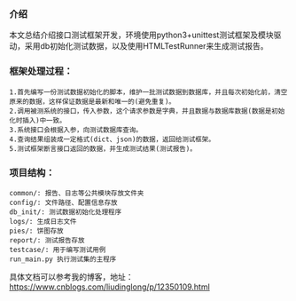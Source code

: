 ### 介绍
本文总结介绍接口测试框架开发，环境使用python3+unittest测试框架及模块驱动，采用db初始化测试数据，以及使用HTMLTestRunner来生成测试报告。

### 框架处理过程： 
    1.首先编写一份测试数据初始化的脚本，维护一批测试数据到数据库，并且每次初始化前，清空原来的数据，这样保证数据是最新和唯一的(避免重复)。 
    2.调用被测系统的接口，传入参数，这个请求参数是字典，并且数据与数据库数据(数据是初始化时插入)中一致。 
    3.系统接口会根据入参，向测试数据库查询。 
    4.查询结果组装成一定格式(dict、json)的数据，返回给测试框架。 
    5.测试框架断言接口返回的数据，并生成测试结果(测试报告)。

### 项目结构： 
    common/: 报告、日志等公共模块存放文件夹 
    config/: 文件路径、配置信息存放 
    db_init/: 测试数据初始化处理程序 
    logs/: 生成日志文件 
    pies/: 饼图存放 
    report/: 测试报告存放 
    testcase/: 用于编写测试用例 
    run_main.py 执行测试集的主程序

具体文档可以参考我的博客，地址：https://www.cnblogs.com/liudinglong/p/12350109.html